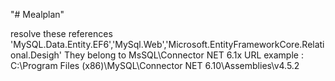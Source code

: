 "# Mealplan" 

resolve these references 'MySQL.Data.Entity.EF6','MySql.Web','Microsoft.EntityFrameworkCore.Relational.Desigh'
They belong to MsSQL\Connector NET 6.1x
URL example : C:\Program Files (x86)\MySQL\Connector NET 6.10\Assemblies\v4.5.2